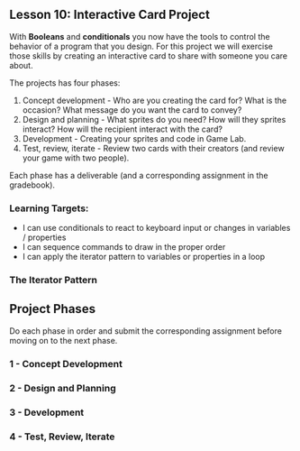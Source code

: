 ## Lesson 10: Interactive Card Project

With **Booleans** and **conditionals** you now have the tools to control the behavior of a program that you design. For this project we will exercise those skills by creating an interactive card to share with someone you care about.

The projects has four phases:

1. Concept development - Who are you creating the card for? What is the occasion? What message do you want the card to convey?
2. Design and planning - What sprites do you need? How will they sprites interact? How will the recipient interact with the card?
3. Development - Creating your sprites and code in Game Lab.
4. Test, review, iterate - Review two cards with their creators (and review your game with two people).

Each phase has a deliverable (and a corresponding assignment in the gradebook).

### Learning Targets:

* I can use conditionals to react to keyboard input or changes in variables / properties
* I can sequence commands to draw in the proper order
* I can apply the iterator pattern to variables or properties in a loop

### The Iterator Pattern

## Project Phases

Do each phase in order and submit the corresponding assignment before moving on to the next phase.

### 1 - Concept Development

### 2 - Design and Planning

### 3 - Development

### 4 - Test, Review, Iterate
